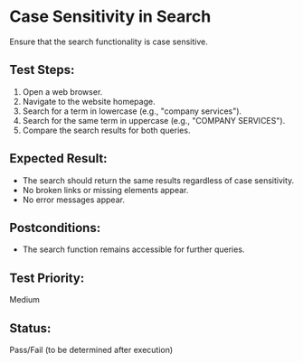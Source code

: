 # Case Sensitivity in Search
Ensure that the search functionality is case sensitive.

## Test Steps:
1. Open a web browser.
2. Navigate to the website homepage.
3. Search for a term in lowercase (e.g., "company services").
4. Search for the same term in uppercase (e.g., "COMPANY SERVICES").
5. Compare the search results for both queries.

## Expected Result:
- The search should return the same results regardless of case sensitivity.
- No broken links or missing elements appear.
- No error messages appear.

## Postconditions:
- The search function remains accessible for further queries.

## Test Priority:
Medium

## Status:
Pass/Fail (to be determined after execution)
